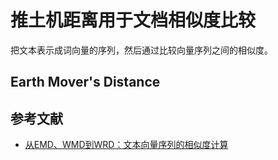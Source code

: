 # 推土机距离用于文档相似度比较
把文本表示成词向量的序列，然后通过比较向量序列之间的相似度。

## Earth Mover's Distance

## 参考文献
- [从EMD、WMD到WRD：文本向量序列的相似度计算](https://zhuanlan.zhihu.com/p/142598021)